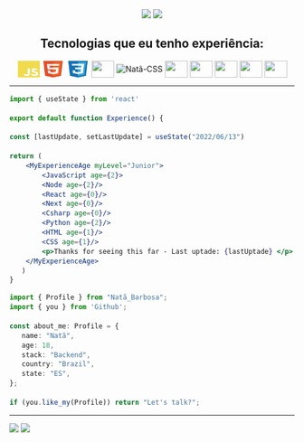 <div align="center">
    <img height="180em" src="https://github-readme-stats.vercel.app/api/top-langs/?username=NatanBarbosa2&layout=compact&langs_count=7&theme=radical"/>
    <img height="180em" src="https://github-readme-stats.vercel.app/api?username=natanBarbosa2&show_icons=true&theme=dark&include_all_commits=true&count_private=true"/>
</div>

<div>
    <h2 align="center">Tecnologias que eu tenho experiência:</h2>
        <div align="center">
        <img align="center" alt="Natã-Js" height="30" width="40" src="https://raw.githubusercontent.com/devicons/devicon/master/icons/javascript/javascript-plain.svg">
          <img align="center" alt="Natã-HTML" height="30" width="40" src="https://raw.githubusercontent.com/devicons/devicon/master/icons/html5/html5-original.svg">
        <img align="center" alt="Natã-CSS" height="30" width="40" src="https://raw.githubusercontent.com/devicons/devicon/master/icons/css3/css3-original.svg">
        <img align="center" height="30" width="40" src="https://cdn.jsdelivr.net/gh/devicons/devicon/icons/csharp/csharp-original.svg" />
         <img align="center" alt="Natã-CSS" height="30" width="40" src="https://cdn.jsdelivr.net/gh/devicons/devicon/icons/bootstrap/bootstrap-plain.svg">
        <img align="center" height="30" width="40" src="https://cdn.jsdelivr.net/gh/devicons/devicon/icons/nodejs/nodejs-original.svg" />
        <img align="center" height="30" width="40"  src="https://cdn.jsdelivr.net/gh/devicons/devicon/icons/python/python-original.svg" />
      <img align="center" height="30" width="40" src="https://cdn.jsdelivr.net/gh/devicons/devicon/icons/sass/sass-original.svg" />
      <img align="center" height="30" width="40" src="https://cdn.jsdelivr.net/gh/devicons/devicon/icons/mongodb/mongodb-original.svg" />
      <img align="center" height="30" width="40" src="https://cdn.jsdelivr.net/gh/devicons/devicon/icons/mysql/mysql-original.svg" />
    </div>
    </div>

---

```jsx
import { useState } from 'react'

export default function Experience() {

const [lastUpdate, setLastUpdate] = useState("2022/06/13")

return (
    <MyExperienceAge myLevel="Junior">
        <JavaScript age={2}>
        <Node age={2}/>
        <React age={0}/>
        <Next age={0}/>
        <Csharp age={0}/>
        <Python age={2}/>
        <HTML age={1}/>
        <CSS age={1}/>
        <p>Thanks for seeing this far - Last uptade: {lastUptade} </p>        
    </MyExperienceAge>
   )
}

```

```typescript
import { Profile } from "Natã_Barbosa";
import { you } from 'Github';

const about_me: Profile = {
   name: "Natã",
   age: 18,
   stack: "Backend",
   country: "Brazil",
   state: "ES",
};

if (you.like_my(Profile)) return "Let's talk?";

```
---
    
  <a href = "mailto:natanbarbosa027@gmail.com"><img src="https://img.shields.io/badge/Gmail-D14836?style=for-the-badge&logo=gmail&logoColor=white" target="_blank"></a>
  <a href="linkedin.com/in/natã-barbosa-076262219/" target="_blank"><img src="https://img.shields.io/badge/-LinkedIn-%230077B5?style=for-the-badge&logo=linkedin&logoColor=white" target="_blank"></a> 


